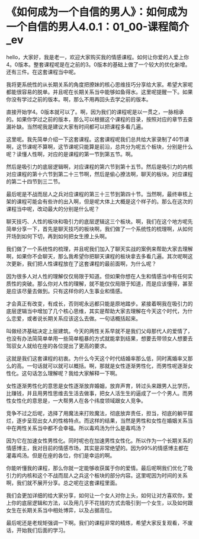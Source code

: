 # 《如何成为一个自信的男人》：如何成为一个自信的男人4.0.1：01_00-课程简介_ev

hello，大家好，我是老一，欢迎大家购买我的情感课程。如何让你爱的人爱上你4。0版本。整套课程呢是在之前的3。0版本的基础上做了一个较大的优化新增。还有三件。在这套课程当中呢。

我将更系统性的从长期关系的角度把撩妹的核心思维技巧分享给大家。希望大家呢都能很容易的脱单。并且呢在长期关系当中能够如鱼得水。这里呢提醒一下。如果你没有学过之前的版本。啊，那么不用再回头去学之前的版本。

直接开始学4。0版本就可以了。啊，因为我们的课程呢是以一贯之，一脉相承的。如果你学过之前的版本，那么可以根据这个课程的目录，按照对应的章节去查漏补缺。当然呢我是建议大家有时间都可以把课程多看几遍。

这里呢。我先简单介绍一下这套课程。这套课程呢我们总共给大家录制了40节课啊，这节课呢不算啊，这节课呢只能算是前沿，总共分为呢五个板块，分别是什么呢？读懂人性啊，对应的是课程的第一节到第五节。啊。

然后是吸引力的底层逻辑啊，对应课程的第六节到第十五节。然后是吸引力的内核对应课程的第十六节到第二十三节啊，然后是偷心撩法啊，聊天的板块。对应课程的第二十四节到三二节。

最后呢是不战而屈人之兵对应课程的第三十三节到第四十节。当然啊，最终审核上架的课程可能会有些许的出入啊，但是呢大体上大概是这个样子的。那么在这次的课程当中呢，改动最大的分别是什么呢？

聊天技巧、人性的板块和吸引力的底层逻辑这三个板块。啊，我们在这个地方呢先简单分享一下，首先是聊天技巧的板块啊，我们做了一个系统性的梳理啊，从如何开场到如何下切，再到如何把女生撩上头啊。

我们做了一个系统性的梳理，并且呢我们加入了聊天实战的案例来帮助大家去理解啊，如果你不会聊天，那么我希望你把聊天课程的板块拿去多看几遍。其次呢啊这次更新，我们把人性课程放在了这套课程的最前面啊，为什么呢？

因为很多人对人性的理解仅仅局限于知道。但如果你想在人生和情感当中有任何实质性的突破。那么你对人性的理解，就不能仅仅局限于知道，而是应该懂得，甚至是应该尽量去做到。只有这样你的人生事业和情感。

才会真正有改变，有成长，否则呢永远都只能是原地踏步。紧接着啊我在吸引力的底层逻辑当中增加了几个核心思维，其实是帮助大家去理解在今天这个时代，为什么恋爱，或者说长期关系应该这么去做。一句话概括起来。

叫做经济基础决定上层建筑。今天的两性关系早就不是我们父母那代人的爱情了，也没有办法简简单单用一些简单粗暴的方式就能拿到结果，想要去带领女人想要去驾驭女人就给在座的各位提出了更高的要求。

这就是我们这套课程的初衷。为什么今天这个时代结婚率那么低，同时离婚率又那么的高。一句话就可以就可以概括。啊，那就是女性逐渐男性化，而男性呢逐渐女性化。这句话怎么理解呢？我给大家解释一下啊。

女性逐渐男性化的意思是女性逐渐放弃婚姻，放弃声育，转过头来跟男人比学历，比赚钱，并且用男性思维去生活去做事，把女人活生生的逼成了一个个男人。而男性女性化的意思是，一大帮男人在各个纬度领域跟女人竞争。

竞争不过之后呢，选择了用魔法来打败魔法，彻底放弃责任，担当，彻底的躺平摆烂，逐步呈现出女人的性格特点。而这样的结果，当然是男性和女性在婚姻关系当中在两性关系当中都不会幸福。所以毒鸡汤为什么是毒鸡汤？

因为它在加速女性男性化。同时呢也在加速男性女性化。所以作为一个长期关系的情感博主，我对目前的情感市场，其实是非常绝望的。因为99%的情感博主都在灌毒鸡汤。但是在座的各位，你们是幸运的啊。

你能听懂我的课程，那么你就一定能够收获属于你的爱情。最后呢啊我们优化了吸引力的内核和这个不战而屈人之兵这个板块的部分内容。这里呢因为时间的关系啊，我们就不展开分享。总之呢在这套课程里面。

我们会更加详细的给大家分享，如何让一个女人对你上头，如何让对方喜欢你，爱上你的底层逻辑和方法，以及用几乎不花钱的方式去吸引到一个女生，以及如何跟女生在长期关系当中相处博弈，以及占据高位。

最后呢还是老规矩强调一下啊。我们的课程非常的精炼，希望大家反复观看，不废话，开始我们后面的学习。